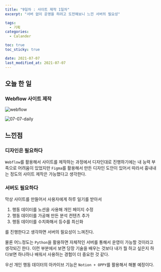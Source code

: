 ```yaml
---
title: "9일차 : 사이트 제작 1일차"
excerpt: "서버 없이 운영을 하려고 도전해보니 느낀 서버의 필요성"

tags:
  - 기획
categories:
  - Calander

toc: true
toc_sticky: true

date: 2021-07-07
last_modified_at: 2021-07-07
---
```

## 오늘 한 일
### Webflow 사이트 제작
![webflow](https://user-images.githubusercontent.com/73425926/124779856-13bd2100-df7d-11eb-83ac-a244a3a2714b.gif)

![07-07-daily](https://user-images.githubusercontent.com/73425926/124780074-46ffb000-df7d-11eb-952f-e8d62e7ceab7.jpg)

## 느낀점
### 디자인은 필요하다
`Webflow`를 활용해서 사이트를 제작하는 과정에서 디자인대로 진행하기에는 내 능력 부족으로 어려움이 있었지만 `Figma`를 활용해서 만든 디자인 도안이 있어서 따라서 흉내내는 정도의 사이트 제작은 가능했다고 생각한다.

### 서버도 필요하다
막상 사이트를 만들어서 사용자에게 하루 일기를 받아서 
1. 행동 데이터를 노션을 사용해 개인 페이지 수정
2. 행동 데이터를 가공해 만든 분석 컨텐츠 추가 
3. 행동 데이터를 수치화해서 등수를 최신화

를 진행한다고 생각하면 서버의 필요성이 느껴진다. 

물론 어느정도는 `Python`을 활용하면 자체적인 서버를 통해서 운영이 가능할 것이라고 생각되긴 한다. 이런 부분에서 보면 당장 기술을 배우는 것보다 내가 뭘 하고 싶은지 하다보면 하나하나 배워서 사용하는 경험이 더 중요한 것 같다. 

우선 개인 행동 데이터의 아카이브 기능은 `Notion + OPPY`를 활용해서 해볼 예정이다. 